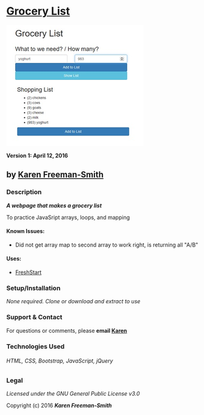 
# [Grocery List](http://karenfreemansmith.github.io/groceries)
![project screenshot](/img/screenshot.jpg)

__Version 1: April 12, 2016__
## by [Karen Freeman-Smith](http://karenfreemansmith.github.io)

### Description
__*A webpage that makes a grocery list*__

To practice JavaSript arrays, loops, and mapping

#### Known Issues:
* Did not get array map to second array to work right, is returning all "A/B"

#### Uses:
* [FreshStart](https://github.com/karenfreemansmith/freshstart)

### Setup/Installation
*None required. Clone or download and extract to use*

### Support & Contact
For questions or comments, please __email [Karen](karenfreemansmith@gmail.com)__

### Technologies Used
###### HTML, CSS, Bootstrap, JavaScript, jQuery

### Legal
*Licensed under the GNU General Public License v3.0*

Copyright (c) 2016 **_Karen Freeman-Smith_**
